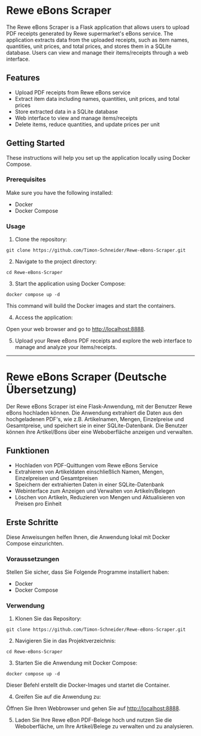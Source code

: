 # Rewe eBons Scraper

The Rewe eBons Scraper is a Flask application that allows users to upload PDF receipts generated by Rewe supermarket's eBons service. The application extracts data from the uploaded receipts, such as item names, quantities, unit prices, and total prices, and stores them in a SQLite database. Users can view and manage their items/receipts through a web interface.

## Features

- Upload PDF receipts from Rewe eBons service
- Extract item data including names, quantities, unit prices, and total prices
- Store extracted data in a SQLite database
- Web interface to view and manage items/receipts
- Delete items, reduce quantities, and update prices per unit

## Getting Started

These instructions will help you set up the application locally using Docker Compose.

### Prerequisites

Make sure you have the following installed:

- Docker
- Docker Compose

### Usage

1. Clone the repository:

```
git clone https://github.com/Timon-Schneider/Rewe-eBons-Scraper.git
```

2. Navigate to the project directory:

```
cd Rewe-eBons-Scraper
```

3. Start the application using Docker Compose:

```
docker compose up -d
```

This command will build the Docker images and start the containers.

4. Access the application:

Open your web browser and go to [http://localhost:8888](http://localhost:8888).

5. Upload your Rewe eBons PDF receipts and explore the web interface to manage and analyze your items/receipts.


---


# Rewe eBons Scraper (Deutsche Übersetzung)

Der Rewe eBons Scraper ist eine Flask-Anwendung, mit der Benutzer Rewe eBons hochladen können. Die Anwendung extrahiert die Daten aus den hochgeladenen PDF's, wie z.B. Artikelnamen, Mengen, Einzelpreise und Gesamtpreise, und speichert sie in einer SQLite-Datenbank. Die Benutzer können ihre Artikel/Bons über eine Weboberfläche anzeigen und verwalten.

## Funktionen

- Hochladen von PDF-Quittungen vom Rewe eBons Service
- Extrahieren von Artikeldaten einschließlich Namen, Mengen, Einzelpreisen und Gesamtpreisen
- Speichern der extrahierten Daten in einer SQLite-Datenbank
- Webinterface zum Anzeigen und Verwalten von Artikeln/Belegen
- Löschen von Artikeln, Reduzieren von Mengen und Aktualisieren von Preisen pro Einheit

## Erste Schritte

Diese Anweisungen helfen Ihnen, die Anwendung lokal mit Docker Compose einzurichten.

### Voraussetzungen

Stellen Sie sicher, dass Sie Folgende Programme installiert haben:

- Docker
- Docker Compose

### Verwendung

1. Klonen Sie das Repository:

```
git clone https://github.com/Timon-Schneider/Rewe-eBons-Scraper.git
```

2. Navigieren Sie in das Projektverzeichnis:

```
cd Rewe-eBons-Scraper
```

3. Starten Sie die Anwendung mit Docker Compose:

```
docker compose up -d
```

Dieser Befehl erstellt die Docker-Images und startet die Container.

4. Greifen Sie auf die Anwendung zu:

Öffnen Sie Ihren Webbrowser und gehen Sie auf [http://localhost:8888](http://localhost:8888).

5. Laden Sie Ihre Rewe eBon PDF-Belege hoch und nutzen Sie die Weboberfläche, um Ihre Artikel/Belege zu verwalten und zu analysieren.

